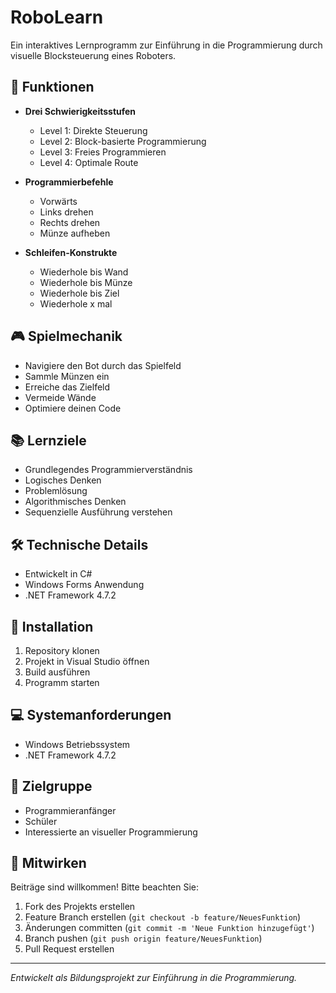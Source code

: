 # RoboLearn

Ein interaktives Lernprogramm zur Einführung in die Programmierung durch visuelle Blocksteuerung eines Roboters.

## 🎯 Funktionen

- **Drei Schwierigkeitsstufen**
  - Level 1: Direkte Steuerung
  - Level 2: Block-basierte Programmierung
  - Level 3: Freies Programmieren
  - Level 4: Optimale Route

- **Programmierbefehle**
  - Vorwärts
  - Links drehen
  - Rechts drehen
  - Münze aufheben

- **Schleifen-Konstrukte**
  - Wiederhole bis Wand
  - Wiederhole bis Münze
  - Wiederhole bis Ziel
  - Wiederhole x mal

## 🎮 Spielmechanik

- Navigiere den Bot durch das Spielfeld
- Sammle Münzen ein
- Erreiche das Zielfeld
- Vermeide Wände
- Optimiere deinen Code

## 📚 Lernziele

- Grundlegendes Programmierverständnis
- Logisches Denken
- Problemlösung
- Algorithmisches Denken
- Sequenzielle Ausführung verstehen

## 🛠️ Technische Details

- Entwickelt in C#
- Windows Forms Anwendung
- .NET Framework 4.7.2

## 🚀 Installation

1. Repository klonen
2. Projekt in Visual Studio öffnen
3. Build ausführen
4. Programm starten

## 💻 Systemanforderungen

- Windows Betriebssystem
- .NET Framework 4.7.2

## 👥 Zielgruppe

- Programmieranfänger
- Schüler
- Interessierte an visueller Programmierung

## 🤝 Mitwirken

Beiträge sind willkommen! Bitte beachten Sie:
1. Fork des Projekts erstellen
2. Feature Branch erstellen (`git checkout -b feature/NeuesFunktion`)
3. Änderungen committen (`git commit -m 'Neue Funktion hinzugefügt'`)
4. Branch pushen (`git push origin feature/NeuesFunktion`)
5. Pull Request erstellen


---
*Entwickelt als Bildungsprojekt zur Einführung in die Programmierung.* 